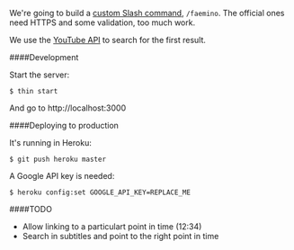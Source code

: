 We're going to build a [custom Slash command][1], `/faemino`. The official ones need HTTPS and some validation, too much work.

We use the [YouTube API][2] to search for the first result.

####Development

Start the server:

    $ thin start

And go to http://localhost:3000

####Deploying to production

It's running in Heroku:

    $ git push heroku master

A Google API key is needed:

    $ heroku config:set GOOGLE_API_KEY=REPLACE_ME

####TODO

* Allow linking to a particulart point in time (12:34)
* Search in subtitles and point to the right point in time

[1]: https://api.slack.com/slash-commands
[2]: https://developers.google.com/youtube/v3/docs/search/list#examples
